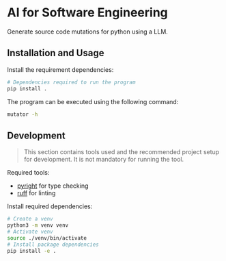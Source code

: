 # AI for Software Engineering

Generate source code mutations for python using a LLM.

## Installation and Usage

Install the requirement dependencies:

```sh
# Dependencies required to run the program
pip install .
```

The program can be executed using the following command:

```sh
mutator -h
```

## Development

> This section contains tools used and the recommended project setup for development.
> It is not mandatory for running the tool.

Required tools:

- [pyright](https://github.com/microsoft/pyright) for type checking
- [ruff](https://github.com/astral-sh/ruff) for linting

Install required dependencies:

```sh
# Create a venv
python3 -m venv venv
# Activate venv
source ./venv/bin/activate
# Install package dependencies
pip install -e .
```
